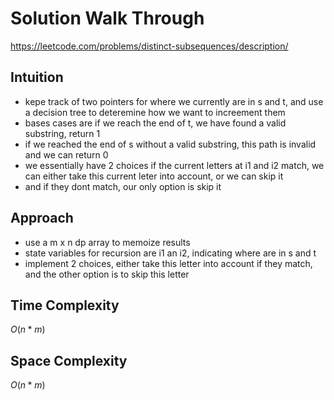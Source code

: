 # Solution Walk Through
https://leetcode.com/problems/distinct-subsequences/description/

## Intuition
- kepe track of two pointers for where we currently are in s and t, and use a decision tree to deteremine how we want to increement them
- bases cases are if we reach the end of t, we have found a valid substring, return 1
- if we reached the end of s without a valid substring, this path is invalid and we can return 0
- we essentially have 2 choices if the current letters at i1 and i2 match, we can either take this current leter into account, or we can skip it
- and if they dont match, our only option is skip it

## Approach
- use a m x n dp array to memoize results
- state variables for recursion are i1 an i2, indicating where are in s and t
- implement 2 choices, either take this letter into account if they match, and the other option is to skip this letter

## Time Complexity
$O(n * m)$

## Space Complexity
$O(n * m)$



